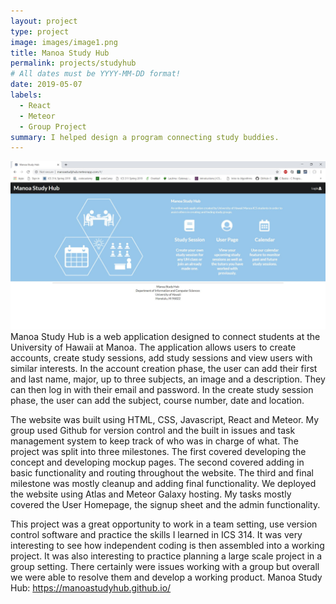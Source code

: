 ```yaml
---
layout: project
type: project
image: images/image1.png
title: Manoa Study Hub
permalink: projects/studyhub
# All dates must be YYYY-MM-DD format!
date: 2019-05-07
labels:
  - React
  - Meteor
  - Group Project
summary: I helped design a program connecting study buddies.
---
```

<img class="ui medium right floated rounded image" src="../images/manoastudyhub.jpg">
Manoa Study Hub is a web application designed to connect students at the University of Hawaii at Manoa. The application allows users to create accounts, create study sessions, add study sessions and view users with similar interests. In the account creation phase, the user can add their first and last name, major, up to three subjects, an image and a description. They can then log in with their email and password. In the create study session phase, the user can add the subject, course number, date and location.

The website was built using HTML, CSS, Javascript, React and Meteor. My group used Github for version control and the built in issues and task management system to keep track of who was in charge of what. The project was split into three milestones. The first covered developing the concept and developing mockup pages. The second covered adding in basic functionality and routing throughout the website. The third and final milestone was mostly cleanup and adding final functionality. We deployed the website using Atlas and Meteor Galaxy hosting. My tasks mostly covered the User Homepage, the signup sheet and the admin functionality. 

This project was a great opportunity to work in a team setting, use version control software and practice the skills I learned in ICS 314. It was very interesting to see how independent coding is then assembled into a working project. It was also interesting to practice planning a large scale project in a group setting. There certainly were issues working with a group but overall we were able to resolve them and develop a working product. 
Manoa Study Hub: https://manoastudyhub.github.io/
